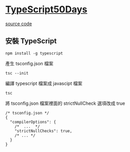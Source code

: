 # [TypeScript50Days](https://ithelp.ithome.com.tw/users/20120614/ironman/2685?sc=iThelpFB)
[source code](https://github.com/Alexius-Huang/Iron-Man-Competition)

## 安裝 TypeScript 

```cmd=
npm install -g typescript
```
產生 tsconfig.json 檔案
```cmd=
tsc --init
```
編譯 typescript 檔案成 javascipt 檔案
```cmd=
tsc
```
將 tsconfig.json 檔案裡面的 strictNullCheck 選項改成 true
```typescript=
/* tsconfig.json */
{
  "compilerOptions": {
    /*  ...  */
    "strictNullChecks": true,
    /* ... */
  }
}
```